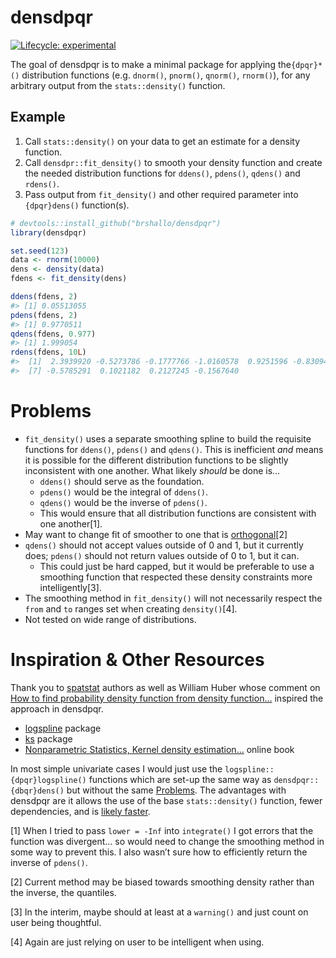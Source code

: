 
<!-- README.md is generated from README.Rmd. Please edit that file -->

# densdpqr

<!-- badges: start -->

[![Lifecycle:
experimental](https://img.shields.io/badge/lifecycle-experimental-orange.svg)](https://lifecycle.r-lib.org/articles/stages.html#experimental)
<!-- badges: end -->

The goal of densdpqr is to make a minimal package for applying
the`{dpqr}*()` distribution functions (e.g. `dnorm()`, `pnorm()`,
`qnorm()`, `rnorm()`), for any arbitrary output from the
`stats::density()` function.

## Example

1.  Call `stats::density()` on your data to get an estimate for a
    density function.
2.  Call `densdpr::fit_density()` to smooth your density function and
    create the needed distribution functions for `ddens()`, `pdens()`,
    `qdens()` and `rdens()`.
3.  Pass output from `fit_density()` and other required parameter into
    `{dpqr}dens()` function(s).

``` r
# devtools::install_github("brshallo/densdpqr")
library(densdpqr)

set.seed(123)
data <- rnorm(10000)
dens <- density(data)
fdens <- fit_density(dens)

ddens(fdens, 2)
#> [1] 0.05513055
pdens(fdens, 2)
#> [1] 0.9770511
qdens(fdens, 0.977)
#> [1] 1.999054
rdens(fdens, 10L)
#>  [1]  2.3939920 -0.5273786 -0.1777766 -1.0160578  0.9251596 -0.8309481
#>  [7] -0.5785291  0.1021182  0.2127245 -0.1567640
```

# Problems

-   `fit_density()` uses a separate smoothing spline to build the
    requisite functions for `ddens()`, `pdens()` and `qdens()`. This is
    inefficient *and* means it is possible for the different
    distribution functions to be slightly inconsistent with one another.
    What likely *should* be done is…
    -   `ddens()` should serve as the foundation.
    -   `pdens()` would be the integral of `ddens()`.
    -   `qdens()` would be the inverse of `pdens()`.
    -   This would ensure that all distribution functions are consistent
        with one another[1].
-   May want to change fit of smoother to one that is
    [orthogonal](https://en.wikipedia.org/wiki/Cubic_Hermite_spline)[2]
-   `qdens()` should not accept values outside of 0 and 1, but it
    currently does; `pdens()` should not return values outside of 0 to
    1, but it can.
    -   This could just be hard capped, but it would be preferable to
        use a smoothing function that respected these density
        constraints more intelligently[3].
-   The smoothing method in `fit_density()` will not necessarily respect
    the `from` and `to` ranges set when creating `density()`[4].
-   Not tested on wide range of distributions.

# Inspiration & Other Resources

Thank you to
[spatstat](https://github.com/spatstat/spatstat.core/blob/76d20a642867d7c30a0f11c58af5b8634ad302cd/R/quantiledensity.R)
authors as well as William Huber whose comment on [How to find
probability density function from density
function…](https://stats.stackexchange.com/a/553271/193123) inspired the
approach in densdpqr.

-   [logspline](https://cran.r-project.org/web/packages/logspline/logspline.pdf)
    package
-   [ks](https://cran.r-project.org/web/packages/ks/ks.pdf) package
-   [Nonparametric Statistics, Kernel density
    estimation…](https://bookdown.org/egarpor/NP-UC3M/kde-i.html) online
    book

In most simple univariate cases I would just use the
`logspline::{dpqr}logspline()` functions which are set-up the same way
as `densdpqr::{dbqr}dens()` but without the same [Problems](#problems).
The advantages with densdpqr are it allows the use of the base
`stats::density()` function, fewer dependencies, and is [likely
faster](https://gist.github.com/brshallo/ea2e04347e14fae7ff969a54e2266359).

[1] When I tried to pass `lower = -Inf` into `integrate()` I got errors
that the function was divergent… so would need to change the smoothing
method in some way to prevent this. I also wasn’t sure how to
efficiently return the inverse of `pdens()`.

[2] Current method may be biased towards smoothing density rather than
the inverse, the quantiles.

[3] In the interim, maybe should at least at a `warning()` and just
count on user being thoughtful.

[4] Again are just relying on user to be intelligent when using.
